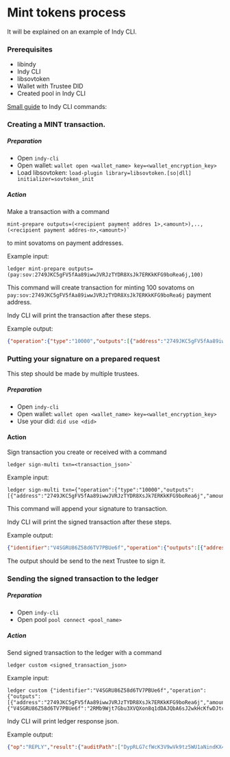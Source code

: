 # Mint tokens process

It will be explained on an example of Indy CLI.

### Prerequisites

* libindy
* Indy CLI
* libsovtoken
* Wallet with Trustee DID
* Created pool in Indy CLI

[Small guide](https://github.com/hyperledger/indy-sdk/tree/master/doc/design/001-cli#commands) to Indy CLI commands: 

### Creating a MINT transaction.

##### Preparation

* Open `indy-cli`
* Open wallet: `wallet open <wallet_name> key=<wallet_encryption_key>`
* Load libsovtoken: `load-plugin library=libsovtoken.[so|dll] initializer=sovtoken_init`

##### Action

Make a transaction with a command 
```
mint-prepare outputs=(<recipient payment addres 1>,<amount>),..,(<recipient payment addres-n>,<amount>)` 
```
to mint sovatoms on payment addresses.

Example input: 
```
ledger mint-prepare outputs=(pay:sov:2749JKC5gFV5fAa89iwwJVRJzTYDR8XsJk7ERKkKFG9boRea6j,100)
```
This command will create transaction for minting 100 sovatoms on `pay:sov:2749JKC5gFV5fAa89iwwJVRJzTYDR8XsJk7ERKkKFG9boRea6j` payment address.

Indy CLI will print the transaction after these steps. 

Example output:

```json
{"operation":{"type":"10000","outputs":[{"address":"2749JKC5gFV5fAa89iwwJVRJzTYDR8XsJk7ERKkKFG9boRea6j","amount":100}]},"reqId":3866864878,"protocolVersion":2,"identifier":"V4SGRU86Z58d6TV7PBUe6f"}
```

### Putting your signature on a prepared request

This step should be made by multiple trustees.

##### Preparation
* Open `indy-cli`
* Open wallet: `wallet open <wallet_name> key=<wallet_encryption_key>`
* Use your did: `did use <did>`

#### Action

Sign transaction you create or received with a command 
```
ledger sign-multi txn=<transaction_json>` 
```

Example input: 
```
ledger sign-multi txn={"operation":{"type":"10000","outputs":[{"address":"2749JKC5gFV5fAa89iwwJVRJzTYDR8XsJk7ERKkKFG9boRea6j","amount":100}]},"reqId":3866864878,"protocolVersion":2,"identifier":"V4SGRU86Z58d6TV7PBUe6f"}
```

This command will append your signature to transaction.

Indy CLI will print the signed transaction after these steps. 

Example output:

```json
{"identifier":"V4SGRU86Z58d6TV7PBUe6f","operation":{"outputs":[{"address":"2749JKC5gFV5fAa89iwwJVRJzTYDR8XsJk7ERKkKFG9boRea6j","amount":100}],"type":"10000"},"protocolVersion":2,"reqId":3866864878,"signatures":{"V4SGRU86Z58d6TV7PBUe6f":"2RMb9Wjt7Gbu3XVQXon8q1dDAJQbA6sJ2wkHcKfwDJtcqMQp1gVFgmZj9A625BM5fSwKebZtUh8r6fQYuzMorsy7"}}
```

The output should be send to the next Trustee to sign it.

### Sending the signed transaction to the ledger

##### Preparation
* Open `indy-cli`
* Open pool `pool connect <pool_name>`

##### Action

Send signed transaction to the ledger with a command 
```
ledger custom <signed_transaction_json>
```

Example input: 
```
ledger custom {"identifier":"V4SGRU86Z58d6TV7PBUe6f","operation":{"outputs":[{"address":"2749JKC5gFV5fAa89iwwJVRJzTYDR8XsJk7ERKkKFG9boRea6j","amount":100}],"type":"10000"},"protocolVersion":2,"reqId":3866864878,"signatures":{"V4SGRU86Z58d6TV7PBUe6f":"2RMb9Wjt7Gbu3XVQXon8q1dDAJQbA6sJ2wkHcKfwDJtcqMQp1gVFgmZj9A625BM5fSwKebZtUh8r6fQYuzMorsy7"}}
```

Indy CLI will print ledger response json.

Example output:

```json
{"op":"REPLY","result":{"auditPath":["DypRLG7cfWcK3V9wVk9tz5WU1aNindKX4KichNmUFQnJ"],"reqSignature":{"values":[{"value":"2RMb9Wjt7Gbu3XVQXon8q1dDAJQbA6sJ2wkHcKfwDJtcqMQp1gVFgmZj9A625BM5fSwKebZtUh8r6fQYuzMorsy7","from":"V4SGRU86Z58d6TV7PBUe6f"}],"type":"ED25519"},"ver":"1","rootHash":"GFsj1r5PZW55gMPbFELD68JjupHMD56nKvRzNHsdExvX","txn":{"data":{"outputs":[{"amount":100,"address":"2749JKC5gFV5fAa89iwwJVRJzTYDR8XsJk7ERKkKFG9boRea6j"}]},"metadata":{"digest":"f51f8cdab2644ffc25a37bad0bf05f9cfaf4eb2f8ed6e352d2a9b2b27342a8d5","reqId":3866864878,"from":"V4SGRU86Z58d6TV7PBUe6f"},"protocolVersion":2,"type":"10000"},"txnMetadata":{"txnTime":1553672180,"seqNo":2}}}
```